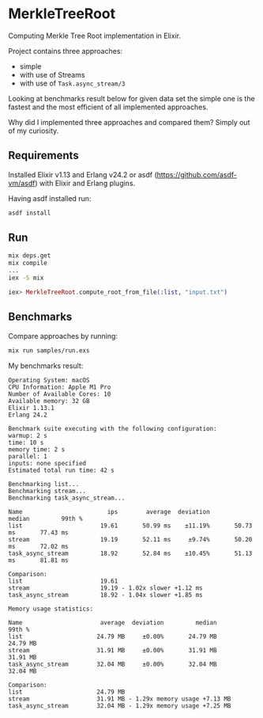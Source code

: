 # MerkleTreeRoot

Computing Merkle Tree Root implementation in Elixir.

Project contains three approaches:
- simple
- with use of Streams
- with use of `Task.async_stream/3`

Looking at benchmarks result below for given data set the simple one is the fastest and the most efficient of all implemented approaches.

Why did I implemented three approaches and compared them? Simply out of my curiosity.

## Requirements

Installed Elixir v1.13 and Erlang v24.2 or asdf (https://github.com/asdf-vm/asdf) with Elixir and Erlang plugins.

Having asdf installed run:

```bash
asdf install
```

## Run

```bash
mix deps.get
mix compile
...
iex -S mix
```

```elixir
iex> MerkleTreeRoot.compute_root_from_file(:list, "input.txt")
```

## Benchmarks

Compare approaches by running:

```bash
mix run samples/run.exs
```

My benchmarks result:

```
Operating System: macOS
CPU Information: Apple M1 Pro
Number of Available Cores: 10
Available memory: 32 GB
Elixir 1.13.1
Erlang 24.2

Benchmark suite executing with the following configuration:
warmup: 2 s
time: 10 s
memory time: 2 s
parallel: 1
inputs: none specified
Estimated total run time: 42 s

Benchmarking list...
Benchmarking stream...
Benchmarking task_async_stream...

Name                        ips        average  deviation         median         99th %
list                      19.61       50.99 ms    ±11.19%       50.73 ms       77.43 ms
stream                    19.19       52.11 ms     ±9.74%       50.20 ms       72.02 ms
task_async_stream         18.92       52.84 ms    ±10.45%       51.13 ms       81.81 ms

Comparison: 
list                      19.61
stream                    19.19 - 1.02x slower +1.12 ms
task_async_stream         18.92 - 1.04x slower +1.85 ms

Memory usage statistics:

Name                      average  deviation         median         99th %
list                     24.79 MB     ±0.00%       24.79 MB       24.79 MB
stream                   31.91 MB     ±0.00%       31.91 MB       31.91 MB
task_async_stream        32.04 MB     ±0.00%       32.04 MB       32.04 MB

Comparison: 
list                     24.79 MB
stream                   31.91 MB - 1.29x memory usage +7.13 MB
task_async_stream        32.04 MB - 1.29x memory usage +7.25 MB
```
